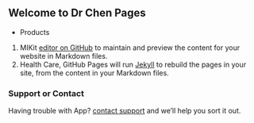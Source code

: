 ## Welcome to Dr Chen Pages

- Products
1. MIKit [editor on GitHub](https://github.com/applestdev/applestdev.github.io/edit/master/index.md) to maintain and preview the content for your website in Markdown files.
2. Health Care, GitHub Pages will run [Jekyll](https://jekyllrb.com/) to rebuild the pages in your site, from the content in your Markdown files.

### Support or Contact

Having trouble with App? [contact support](https://github.com/contact) and we’ll help you sort it out.
